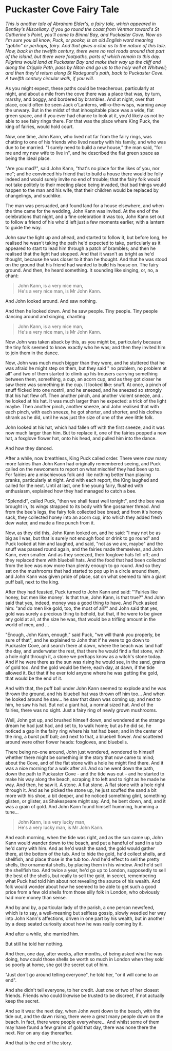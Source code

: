 # Puckaster Cove Fairy Tale

*This is another tale of Abraham Elder's, a fairy tale, which appeared in Bentley's Miscellany. If you go round the coast from Ventnor toward's St Catherine's Point, you'll come to Binnel Bay, and Puckaster Cove. Now as I'm sure you all know, Puck, or pooka, is an old English word meaning "goblin" or perhaps, fairy. And that gives a clue as to the nature of this tale. Now, back in the twelfth century, there were no real roads around that part of the island, but there were footpaths, parts of which remain to this day. Pilgrims would land at Puckaster Bay and make their way up the cliff and along the Cripple Path, pass by Niton and go up to the holy well at Whitwell; and then they'd return along St Radegund's path, back to Puckaster Cove. A twelfth century circular walk, if you will.*

As you might expect, these paths could be treacherous, particularly at night, and about a mile from the cove there was a place that was, by turn, marshy, and boggy, and bordered by brambles. And at night, over that place, could often be seen Jack o'Lanterns, will-o-the-wisps, warning away the unwary. But in the midst of that inhospitable place was a wide, flat green space, and if you ever had chance to look at it, you'd likely as not be able to see fairy rings there. For that was the place where King Puck, the king of fairies, would hold court.

Now, one time, John Kann, who lived not far from the fairy rings, was chatting to one of his friends who lived nearby with his family, and who was due to be married. "I surely need to build a new house," the man said, "for me and my new wife to live in", and he described the flat green space as being the ideal place.

"Are you mad?", said John Kann, "that's no place for the likes of you, nor me"; and he convinced his friend that to build a house there would be folly indeed and would surely invite no end of trouble; that the fairy folk would not take politely to their meeting place being invaded, that bad things would happen to the man and his wife, that their children would be replaced by changelings, and suchlike.

The man was persuaded, and found land for a house elsewhere, and when the time came for the wedding, John Kann was invited. At the end of the celebrations that night, and a fine celebration it was too, John Kann set out to follow a friend of his who'd left just a few moments earlier, with a lantern to guide the way.

John saw the light up and ahead, and started to follow it, but before long, he realised he wasn't taking the path he'd expected to take, particularly as it appeared to start to lead him through a patch of brambles; and then he realised that the light had stopped. And that it wasn't as bright as he'd thought, because he was closer to it than he thought. And that he was stood on the ground that his friend had wanted to build his house on. The fairy ground. And then, he heard something. It sounding like singing, or, no, a chant:

> John Kann, is a very nice man,  
> He's a very nice man, is Mr John Kann.

And John looked around. And saw nothing.

And then he looked down. And he saw people. Tiny people. Tiny people dancing around and singing, chanting:

> John Kann, is a very nice man,  
> He's a very nice man, is Mr John Kann.

Now John was taken aback by this, as you might be, particularly because the tiny folk seemed to know exactly who he was; and then they invited him to join them in the dance.

Now, John was much much bigger than they were, and he stuttered that he was afraid he might step on them, but they said " no problem, no problem at all" and two of them started to climb up his trousers carrying something between them, something, a cup, an acorn cup, and as they got closer he saw there was something in the cup. It looked like: snuff. At once, a pinch of snuff flicked into one nostril, and he sneezed, and he sneezed so strongly that his hat flew off. Then another pinch, and another violent sneeze, and.. he looked at his hat. It was much larger than he expected: a trick of the light maybe. Then another pinch, another sneeze, and John realised that with each pinch, with each sneeze, he got shorter, and shorter, and his clothes shrank as he did, until he was just the size of one of the wee little folk.

John looked at his hat, which had fallen off with the first sneeze, and it was now much larger than him. But to replace it, one of the fairies popped a new hat, a foxglove flower hat, onto his head, and pulled him into the dance.

And how they danced.

After a while, now breathless, King Puck called order. There were now many more fairies than John Kann had originally remembered seeing, and Puck called on the newcomers to report on what mischief they had been up to. For fairies are a mischievous folk and like nothing better than playing pranks, particularly at night. And with each report, the King laughed and called for the next. Until at last, one fine young fairy, flushed with enthusiasm, explained how they had managed to catch a bee.

"Splendid", called Puck, "then we shall feast well tonight", and the bee was brought in, its wings strapped to its body with fine gossamer thread. And from the bee's legs, the fairy folk collected bee bread; and from it's honey sack, they collected honey into an acorn cup, into which they added fresh dew water, and made a fine punch from it.

Now, as they did this, John Kann looked on, and he said: "I may not be as big as I was, but that is surely not enough food or drink to go round" and Puck looked at him and laughed, and said, "not as we are, maybe" and the snuff was passed round again, and the fairies made themselves, and John Kann, even smaller. And as they sneezed, their foxglove hats fell off; and they replaced them with bluebell hats. And the food that had been collected from the bee was now more than plenty enough to go round. And so they sat on the mushrooms that had started to pop up in a circle around them, and John Kann was given pride of place, sat on what seemed to him a giant puff ball, next to the king.

After they had feasted, Puck turned to John Kann and said: "'Fairies like honey, but men like money'. Is that true, John Kann, is that true?" And John said that yes, indeed, money was a good thing to have. And Puck asked him: "and do men like gold, too, the most of all?" and John said that yes, gold was surely a precious thing to behold, but that, if he were to be given any gold at all, at the size he was, that would be a trifling amount in the world of men, and ...

"Enough, John Kann, enough," said Puck, "we will thank you properly, be sure of that", and he explained to John that if he were to go down to Puckaster Cove, and search there at dawn, where the beach was land half the day, and underwater the rest, that there he would find a flat stone, with a hole right through it, a stone we perhaps know as a witch's stone today. And if he were there as the sun was rising he would see, in the sand, grains of gold too. And the gold would be there, each day, at dawn, if the tide allowed it. But that if he ever told anyone where he was getting the gold, that would be the end of it.

And with that, the puff ball under John Kann seemed to explode and he was thrown the ground, and his bluebell hat was thrown off him too... And when he looked around he saw... he saw that dawn was coming up; and next to him, he saw his hat. But not a giant hat, a normal sized hat. And of the fairies, there was no sight. Just a fairy ring of newly grown mushrooms.

Well, John got up, and brushed himself down, and wondered at the strange dream he had just had, and set to, to walk home; but as he did so, he noticed a gap in the fairy ring where his hat had been; and in the center of the ring, a burst puff ball; and next to that, a bluebell flower. And scattered around were other flower heads: foxgloves, and bluebells.

There being no-one around, John just wondered, wondered to himself whether there might be something in the story that now came to mind; about the Cove, and of the flat stone with a hole he might find there. And it was a nice morning for a walk after all. And so he went down the path, down the path to Puckaster Cove - and the tide was out – and he started to make his way along the beach, scraping it to left and to right as he made he way. And then, he saw it. A stone. A flat stone. A flat stone with a hole right through it. And as he picked the stone up, he just scuffed the sand a bit more with his shoe, a bit deeper, and he noticed something glint, something glisten, or glister, as Shakespeare might say. And, he bent down, and, and it was a grain of gold. And John Kann found himself humming, humming a tune...

> John Kann, is a very lucky man,  
> He's a very lucky man, is Mr John Kann.

And each morning, when the tide was right, and as the sun came up, John Kann would wander down to the beach, and put a handful of sand in a tub he'd carry with him. And as he'd wash the sand, the gold would gather there, at the bottom of the tub. And to hide the gold, he'd collect shells, and shellfish, and place those in the tub too. And he'd effect to sell the pretty shells, the ornamental shells, by placing them in his window. And he'd sell the shellfish too.  And twice a year, he'd go up to London, supposedly to sell the best of the shells, but really to sell the gold, in secret, remembering what Puck had told him about not revealing the source of his wealth. And folk would wonder about how he seemed to be able to get such a good price from a few old shells from those silly folk in London, who obviously had more money than sense.

And by and by, a particular lady of the parish, a one person newsfeed, which is to say, a well-meaning but selfless gossip, slowly weedled her way into John Kann's affections, driven in one part by his wealth, but in another by a deep seated curiosity about how he was really coming by it.

And after a while, she married him.

But still he told her nothing.

And then, one day, after weeks, after months, of being asked what he was doing, how could those shells be worth so much in London when they sold so poorly at home, she got the secret out of him.

"Just don't go around telling everyone", he told her, "or it will come to an end".

And she didn't tell everyone, to her credit. Just one or two of her closest friends. Friends who could likewise be trusted to be discreet, if not actually keep the secret.

And so it was: the next day, when John went down to the beach, with the tide out, and the dawn rising, there were a great many people down on the beach. In fact, there were people everywhere... And whilst some of them may have found a few grains of gold that day, there was none there the next. Nor on any day thereafter.

And that is the end of the story.
